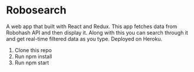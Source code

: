 # Robosearch

A web app that built with React and Redux. This app fetches data from Robohash API and then display it. Along with this you can search through it and get real-time filtered data as you type. Deployed on Heroku.

1. Clone this repo
2. Run npm install
3. Run npm start
